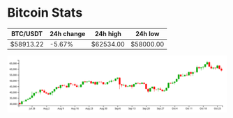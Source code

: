 # Bitcoin Stats

BTC/USDT|24h change|24h high|24h low|
|---|---|---|---|
|$58913.22|-5.67%|$62534.00|$58000.00|

<img src="./chart.svg">
